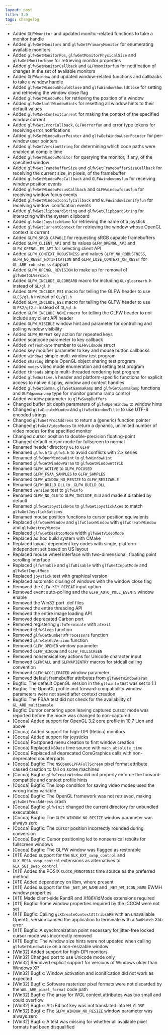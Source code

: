 ```yaml
---
layout: post
title: 3.0
tags: changelog
---
```


 - Added `GLFWmonitor` and updated monitor-related functions to take a monitor
   handle
 - Added `glfwGetMonitors` and `glfwGetPrimaryMonitor` for enumerating available
   monitors
 - Added `glfwGetMonitorPos`, `glfwGetMonitorPhysicalSize` and
   `glfwGetMonitorName` for retrieving monitor properties
 - Added `glfwSetMonitorCallback` and `GLFWmonitorfun` for notification of
   changes in the set of available monitors
 - Added `GLFWwindow` and updated window-related functions and callbacks to take
   a window handle
 - Added `glfwSetWindowShouldClose` and `glfwWindowShouldClose` for setting and
   retrieving the window close flag
 - Added `glfwGetWindowPos` for retrieving the position of a window
 - Added `glfwDefaultWindowHints` for resetting all window hints to their
   default values
 - Added `glfwMakeContextCurrent` for making the context of the specified window
   current
 - Added `glfwSetErrorCallback`, `GLFWerrorfun` and error type tokens for
   receiving error notifications
 - Added `glfwSetWindowUserPointer` and `glfwGetWindowUserPointer` for
   per-window user pointers
 - Added `glfwGetVersionString` for determining which code paths were enabled at
   compile time
 - Added `glfwGetWindowMonitor` for querying the monitor, if any, of the
   specified window
 - Added `glfwGetFramebufferSize` and `glfwSetFramebufferSizeCallback` for
   receiving the current size, in pixels, of the framebuffer
 - Added `glfwSetWindowPosCallback` and `GLFWwindowposfun` for receiving window
   position events
 - Added `glfwSetWindowFocusCallback` and `GLFWwindowfocusfun` for receiving
   window focus events
 - Added `glfwSetWindowIconifyCallback` and `GLFWwindowiconifyfun` for receiving
   window iconification events
 - Added `glfwGetClipboardString` and `glfwSetClipboardString` for interacting
   with the system clipboard
 - Added `glfwGetJoystickName` for retrieving the name of a joystick
 - Added `glfwGetCurrentContext` for retrieving the window whose OpenGL context
   is current
 - Added `GLFW_SRGB_CAPABLE` for requesting sRGB capable framebuffers
 - Added `GLFW_CLIENT_API` and its values `GLFW_OPENGL_API` and
   `GLFW_OPENGL_ES_API` for selecting client API
 - Added `GLFW_CONTEXT_ROBUSTNESS` and values `GLFW_NO_ROBUSTNESS`,
   `GLFW_NO_RESET_NOTIFICATION` and `GLFW_LOSE_CONTEXT_ON_RESET` for
   `GL_ARB_robustness` support
 - Added `GLFW_OPENGL_REVISION` to make up for removal of `glfwGetGLVersion`
 - Added `GLFW_INCLUDE_GLCOREARB` macro for including `GL/glcorearb.h` instead of
   `GL/gl.h`
 - Added `GLFW_INCLUDE_ES1` macro for telling the GLFW header to use `GLES/gl.h`
   instead of `GL/gl.h`
 - Added `GLFW_INCLUDE_ES2` macro for telling the GLFW header to use
   `GLES2/gl2.h` instead of `GL/gl.h`
 - Added `GLFW_INCLUDE_NONE` macro for telling the GLFW header to not include
   any client API header
 - Added `GLFW_VISIBLE` window hint and parameter for controlling and polling
   window visibility
 - Added `GLFW_REPEAT` key action for repeated keys
 - Added scancode parameter to key callback
 - Added `refreshRate` member to `GLFWvidmode` struct
 - Added key modifier parameter to key and mouse button callbacks
 - Added `windows` simple multi-window test program
 - Added `sharing` simple OpenGL object sharing test program
 - Added `modes` video mode enumeration and setting test program
 - Added `threads` simple multi-threaded rendering test program
 - Added `glfw3native.h` header and platform-specific functions for explicit
   access to native display, window and context handles
 - Added `glfwSetGamma`, `glfwSetGammaRamp` and `glfwGetGammaRamp` functions and
   `GLFWgammaramp` type for monitor gamma ramp control
 - Added window parameter to `glfwSwapBuffers`
 - Changed buffer bit depth parameters of `glfwOpenWindow` to window hints
 - Changed `glfwCreateWindow` and `glfwSetWindowTitle` to use UTF-8 encoded
   strings
 - Changed `glfwGetProcAddress` to return a (generic) function pointer
 - Changed `glfwGetVideoModes` to return a dynamic, unlimited number of video
   modes for the specified monitor
 - Changed cursor position to double-precision floating-point
 - Changed default cursor mode for fullscreen to normal
 - Renamed header directory `GL` to `GLFW`
 - Renamed `glfw.h` to `glfw3.h` to avoid conflicts with 2.x series
 - Renamed `glfwOpenWindowHint` to `glfwWindowHint`
 - Renamed `glfwGetWindowParam` to `glfwGetWindowAttrib`
 - Renamed `GLFW_ACTIVE` to `GLFW_FOCUSED`
 - Renamed `GLFW_FSAA_SAMPLES` to `GLFW_SAMPLES`
 - Renamed `GLFW_WINDOW_NO_RESIZE` to `GLFW_RESIZABLE`
 - Renamed `GLFW_BUILD_DLL` to `_GLFW_BUILD_DLL`
 - Renamed `version` test to `glfwinfo`
 - Renamed `GLFW_NO_GLU` to `GLFW_INCLUDE_GLU` and made it disabled by default
 - Renamed `glfwGetJoystickPos` to `glfwGetJoystickAxes` to match
   `glfwGetJoystickButtons`
 - Renamed mouse position functions to cursor position equivalents
 - Replaced `glfwOpenWindow` and `glfwCloseWindow` with `glfwCreateWindow` and
   `glfwDestroyWindow`
 - Replaced `glfwGetDesktopMode` width `glfwGetVideoMode`
 - Replaced ad hoc build system with CMake
 - Replaced layout-dependent key codes with single, platform-independent set
   based on US layout
 - Replaced mouse wheel interface with two-dimensional, floating point scrolling
   interface
 - Replaced `glfwEnable` and `glfwDisable` with `glfwGetInputMode` and
   `glfwSetInputMode`
 - Replaced `joystick` test with graphical version
 - Replaced automatic closing of windows with the window close flag
 - Removed the `GLFW_KEY_REPEAT` input option
 - Removed event auto-polling and the `GLFW_AUTO_POLL_EVENTS` window enable
 - Removed the Win32 port .def files
 - Removed the entire threading API
 - Removed the entire image loading API
 - Removed deprecated Carbon port
 - Removed registering `glfwTerminate` with `atexit`
 - Removed `glfwSleep` function
 - Removed `glfwGetNumberOfProcessors` function
 - Removed `glfwGetGLVersion` function
 - Removed `GLFW_OPENED` window parameter
 - Removed `GLFW_WINDOW` and `GLFW_FULLSCREEN`
 - Removed nonsensical key actions for Unicode character input
 - Removed `GLFWCALL` and `GLFWAPIENTRY` macros for stdcall calling convention
 - Removed `GLFW_ACCELERATED` window parameter
 - Removed default framebuffer attributes from `glfwGetWindowParam`
 - Bugfix: The default OpenGL version in the `glfwinfo` test was set to 1.1
 - Bugfix: The OpenGL profile and forward-compatibility window parameters were
           not saved after context creation
 - Bugfix: The FSAA test did not check for the availability of
           `GL_ARB_multisample`
 - Bugfix: Cursor centering upon leaving captured cursor mode was reported
           before the mode was changed to non-captured
 - \[Cocoa\] Added support for OpenGL 3.2 core profile in 10.7 Lion and above
 - \[Cocoa\] Added support for high-DPI (Retina) monitors
 - \[Cocoa\] Added support for joysticks
 - \[Cocoa\] Postponed menu creation to first window creation
 - \[Cocoa\] Replaced `NSDate` time source with `mach_absolute_time`
 - \[Cocoa\] Replaced all deprecated CoreGraphics calls with non-deprecated
             counterparts
 - \[Cocoa\] Bugfix: The `NSOpenGLPFAFullScreen` pixel format attribute caused
                     creation to fail on some machines
 - \[Cocoa\] Bugfix: `glfwCreateWindow` did not properly enforce the
                     forward-compatible and context profile hints
 - \[Cocoa\] Bugfix: The loop condition for saving video modes used the wrong
                     index variable
 - \[Cocoa\] Bugfix: The OpenGL framework was not retrieved, making
                     `glfwGetProcAddress` crash
 - \[Cocoa\] Bugfix: `glfwInit` changed the current directory for unbundled
                     executables
 - \[Cocoa\] Bugfix: The `GLFW_WINDOW_NO_RESIZE` window parameter was always zero
 - \[Cocoa\] Bugfix: The cursor position incorrectly rounded during conversion
 - \[Cocoa\] Bugfix: Cursor positioning led to nonsensical results for fullscreen
                     windows
 - \[Cocoa\] Bugfix: The GLFW window was flagged as restorable
 - \[X11\] Added support for the `GLX_EXT_swap_control` and
           `GLX_MESA_swap_control` extensions as alternatives to
           `GLX_SGI_swap_control`
 - \[X11\] Added the POSIX `CLOCK_MONOTONIC` time source as the preferred method
 - \[X11\] Added dependency on libm, where present
 - \[X11\] Added support for the `_NET_WM_NAME` and `_NET_WM_ICON_NAME` EWMH
           window properties
 - \[X11\] Made client-side RandR and Xf86VidMode extensions required
 - \[X11\] Bugfix: Some window properties required by the ICCCM were not set
 - \[X11\] Bugfix: Calling `glXCreateContextAttribsARB` with an unavailable OpenGL
                   version caused the application to terminate with a `BadMatch`
                   Xlib error
 - \[X11\] Bugfix: A synchronization point necessary for jitter-free locked cursor
                   mode was incorrectly removed
 - \[X11\] Bugfix: The window size hints were not updated when calling
                   `glfwSetWindowSize` on a non-resizable window
 - \[Win32\] Added support for high-DPI monitors
 - \[Win32\] Changed port to use Unicode mode only
 - \[Win32\] Removed explicit support for versions of Windows older than Windows
             XP
 - \[Win32\] Bugfix: Window activation and iconification did not work as expected
 - \[Win32\] Bugfix: Software rasterizer pixel formats were not discarded by the
                     `WGL_ARB_pixel_format` code path
 - \[Win32\] Bugfix: The array for WGL context attributes was too small and could
                     overflow
 - \[Win32\] Bugfix: Alt+F4 hot key was not translated into `WM_CLOSE`
 - \[Win32\] Bugfix: The `GLFW_WINDOW_NO_RESIZE` window parameter was always zero
 - \[Win32\] Bugfix: A test was missing for whether all available pixel formats
                     had been disqualified

